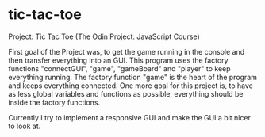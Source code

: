 # tic-tac-toe
Project: Tic Tac Toe (The Odin Project: JavaScript Course)

First goal of the Project was, to get the game running in the console and then transfer everything into an GUI.
This program uses the factory functions "connectGUI", "game", "gameBoard" and "player" to keep everything running.
The factory function "game" is the heart of the program and keeps everything connected.
One more goal for this project is, to have as less global variables and functions as possible, everything should be inside the factory functions.

Currently I try to implement a responsive GUI and make the GUI a bit nicer to look at.